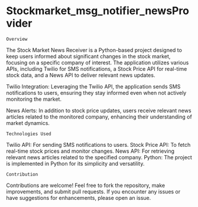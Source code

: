 # Stockmarket_msg_notifier_newsProvider

``Overview``

The Stock Market News Receiver is a Python-based project designed to keep users informed about significant changes in the stock market, focusing on a specific company of interest. The application utilizes various APIs, including Twilio for SMS notifications, a Stock Price API for real-time stock data, and a News API to deliver relevant news updates.

Twilio Integration: Leveraging the Twilio API, the application sends SMS notifications to users, ensuring they stay informed even when not actively monitoring the market.

News Alerts: In addition to stock price updates, users receive relevant news articles related to the monitored company, enhancing their understanding of market dynamics.

``Technologies Used``

Twilio API: For sending SMS notifications to users.
Stock Price API: To fetch real-time stock prices and monitor changes.
News API: For retrieving relevant news articles related to the specified company.
Python: The project is implemented in Python for its simplicity and versatility.

``Contribution``

Contributions are welcome! Feel free to fork the repository, make improvements, and submit pull requests. If you encounter any issues or have suggestions for enhancements, please open an issue.
